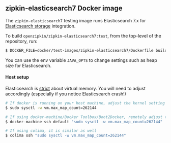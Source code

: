 ## zipkin-elasticsearch7 Docker image

The `zipkin-elasticsearch7` testing image runs Elasticsearch 7.x for [Elasticsearch storage](../../../zipkin-storage/elasticsearch)
integration.

To build `openzipkin/zipkin-elasticsearch7:test`, from the top-level of the repository, run:
```bash
$ DOCKER_FILE=docker/test-images/zipkin-elasticsearch7/Dockerfile build-bin/docker/docker_build openzipkin/zipkin-elasticsearch7:test
```

You can use the env variable `JAVA_OPTS` to change settings such as heap size for Elasticsearch.

#### Host setup
Elasticsearch is [strict](https://github.com/docker-library/docs/tree/master/elasticsearch#host-setup)
about virtual memory. You will need to adjust accordingly (especially if you notice Elasticsearch crash!)

```bash
# If docker is running on your host machine, adjust the kernel setting directly
$ sudo sysctl -w vm.max_map_count=262144

# If using docker-machine/Docker Toolbox/Boot2Docker, remotely adjust the same
$ docker-machine ssh default "sudo sysctl -w vm.max_map_count=262144"

# If using colima, it is similar as well
$ colima ssh "sudo sysctl -w vm.max_map_count=262144"
```
